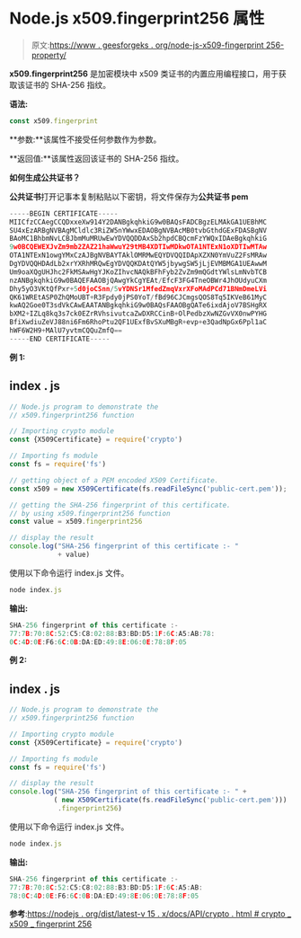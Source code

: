 # Node.js x509.fingerprint256 属性

> 原文:[https://www . geesforgeks . org/node-js-x509-fingerprint 256-property/](https://www.geeksforgeeks.org/node-js-x509-fingerprint256-property/)

**x509.fingerprint256** 是加密模块中 x509 类证书的内置应用编程接口，用于获取该证书的 SHA-256 指纹。

**语法:**

```js
const x509.fingerprint
```

**参数:**该属性不接受任何参数作为参数。

**返回值:**该属性返回该证书的 SHA-256 指纹。

**如何生成公共证书？**

**公共证书**打开记事本复制粘贴以下密钥，将文件保存为**公共证书 pem**

```js
-----BEGIN CERTIFICATE-----
MIICfzCCAegCCQDxxeXw914Y2DANBgkqhkiG9w0BAQsFADCBgzELMAkGA1UEBhMC
SU4xEzARBgNVBAgMCldlc3RiZW5nYWwxEDAOBgNVBAcMB0tvbGthdGExFDASBgNV
BAoMC1BhbmNvLCBJbmMuMRUwEwYDVQQDDAxSb2hpdCBQcmFzYWQxIDAeBgkqhkiG
9w0BCQEWEXJvZm9mb2ZAZ21haWwuY29tMB4XDTIwMDkwOTA1NTExN1oXDTIwMTAw
OTA1NTExN1owgYMxCzAJBgNVBAYTAklOMRMwEQYDVQQIDApXZXN0YmVuZ2FsMRAw
DgYDVQQHDAdLb2xrYXRhMRQwEgYDVQQKDAtQYW5jbywgSW5jLjEVMBMGA1UEAwwM
Um9oaXQgUHJhc2FkMSAwHgYJKoZIhvcNAQkBFhFyb2ZvZm9mQGdtYWlsLmNvbTCB
nzANBgkqhkiG9w0BAQEFAAOBjQAwgYkCgYEAt/EfcF3FG4TneOBWr4JhOUdyuCXm
Dhy5yO3VKtQfPxr+5d0joCSnn/5vYDNSr1MfedZmqVxrXFoMAdPCd71BNmDmeLVi
QK61WREtASP0ZhQMoUBT+R3Fpdy0jPS0YoT/fBd96CJCmgsQOS8Tq5IKVeB61MyC
kwAQ2Goe0T3sdVkCAwEAATANBgkqhkiG9w0BAQsFAAOBgQATe6ixdAjoV7BSHgRX
bXM2+IZLq8kq3s7ck0EZrRVhsivutcaZwDXRCCinB+OlPedbzXwNZGvVX0nwPYHG
BfiXwdiuZeVJ88ni6Fm6RhoPtu2QF1UExfBvSXuMBgR+evp+e3QadNpGx6Ppl1aC
hWF6W2H9+MAlU7yvtmCQQuZmfQ==
-----END CERTIFICATE-----
```

**例 1:**

## index . js

```js
// Node.js program to demonstrate the  
// x509.fingerprint256 function

// Importing crypto module
const {X509Certificate} = require('crypto')

// Importing fs module
const fs = require('fs')

// getting object of a PEM encoded X509 Certificate. 
const x509 = new X509Certificate(fs.readFileSync('public-cert.pem'));

// getting the SHA-256 fingerprint of this certificate.
// by using x509.fingerprint256 function
const value = x509.fingerprint256

// display the result
console.log("SHA-256 fingerprint of this certificate :- "
            + value)
```

使用以下命令运行 index.js 文件。

```js
node index.js
```

**输出:**

```js
SHA-256 fingerprint of this certificate :- 
77:7B:70:8C:52:C5:C8:02:88:B3:BD:D5:1F:6C:A5:AB:78:
0C:4D:0E:F6:6C:0B:DA:ED:49:8E:06:0E:78:8F:05 
```

**例 2:**

## index . js

```js
// Node.js program to demonstrate the  
// x509.fingerprint256 function

// Importing crypto module
const {X509Certificate} = require('crypto')

// Importing fs module
const fs = require('fs')

// display the result
console.log("SHA-256 fingerprint of this certificate :- " +
           ( new X509Certificate(fs.readFileSync('public-cert.pem')))
            .fingerprint256)
```

使用以下命令运行 index.js 文件。

```js
node index.js
```

**输出:**

```js
SHA-256 fingerprint of this certificate :-
77:7B:70:8C:52:C5:C8:02:88:B3:BD:D5:1F:6C:A5:AB:
78:0C:4D:0E:F6:6C:0B:DA:ED:49:8E:06:0E:78:8F:05 
```

**参考**:[https://nodejs . org/dist/latest-v 15 . x/docs/API/crypto . html # crypto _ x509 _ fingerprint 256](https://nodejs.org/dist/latest-v15.x/docs/api/crypto.html#crypto_x509_fingerprint256)